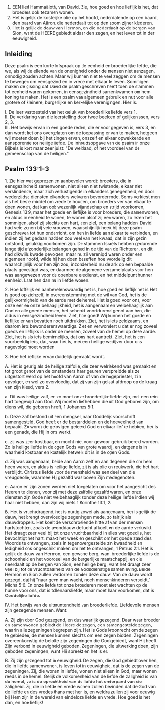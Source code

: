 1. EEN lied Hammaäloth, van David. Zie, hoe goed en hoe lieflijk is het, dat broeders ook tezamen wonen.
2. Het is gelijk de kostelijke olie op het hoofd, nederdalende op den baard, den baard van Aäron, die nederdaalt tot op den zoom zijner klederen.
3. Het is gelijk de dauw van Hermon, en die nederdaalt op de bergen van Sion, want de HEERE gebiedt aldaar den zegen, en het leven tot in der eeuwigheid.

## Inleiding

Deze psalm is een korte lofspraak op de eenheid en broederlijke liefde, die we, als wij de ellende van de onenigheid onder de mensen niet aanzagen, onnodig zouden achten. Maar wij kunnen niet te veel zeggen om de mensen te bewegen om eensgezind en in vrede met elkaar te leven. Sommigen maken de gissing dat David de psalm geschreven heeft toen de stammen tot eenheid waren gekomen, in eensgezindheid samenkwamen om hem koning te maken. Het is een psalm van algemeen gebruik en nut voor alle grotere of kleinere, burgerlijke en kerkelijke verenigingen. Hier is.

I. De leer vastgesteld van het geluk van broederlijke liefde vers 1.  
II. De verklaring van die leerstelling door twee beelden of gelijkenissen, vers 2, 3.  
III. Het bewijs ervan in een goede reden, die er voor gegeven is, vers 3, en dan wordt het ons overgelaten om de toepassing er van te maken, hetgeen wij moeten doen bij het zingen ervan, onszelf en elkaar opwekkende en aansporende tot heilige liefde. De inhoudsopgave van de psalm in onze Bijbels is kort maar zeer juist: "De weldaad, of het voordeel van de gemeenschap van de heiligen." 

## Psalm 133:1-3 
1\. Zie hier wat geprezen en aanbevolen wordt: broeders, die in eensgezindheid samenwonen, niet alleen niet twistende, elkaar niet verslindende, maar zich verlustigende in elkanders genegenheid, en door wederzijdse diensten elkanders welvaren bevorderende. Soms verkiest men als het beste middel om vrede te houden, om broeders ver van elkaar te doen wonen, dat kan ook wezenlijk vijandschap en strijd voorkomen, Genesis 13:9, maar het goede en lieflijke is voor broeders, die samenwonen, en aldus in eenheid te wonen, te wonen alsof zij een waren, zo lezen het sommigen, alsof zij slechts een hart, een ziel, een belang hadden. David had vele zonen bij vele vrouwen, waarschijnlijk heeft hij deze psalm geschreven tot hun onderricht, om hen in liefde aan elkaar te verbinden, en indien zij het gedaan hadden zou veel van het kwaad, dat in zijn gezin ontstond, gelukkig voorkomen zijn. De stammen Israëls hebben gedurende lange tijd afzonderlijke belangen gehad in de tijd van de Richteren, en dit had dikwijls kwade gevolgen, maar nu zij verenigd waren onder een algemeen hoofd, wilde hij hen doen beseffen hoe voordelig dit waarschijnlijk voor hen zijn zou, inzonderheid nu de ark op een bepaalde plaats gevestigd was, en daarmee de algemene verzamelplaats voor hen was aangewezen voor de openbare eredienst, en het middelpunt hunner eenheid. Laat hen dan nu in liefde wonen.

2\. Hoe loffelijk en aanbevelenswaardig het is, hoe goed en lieflijk het is Het is goed op zichzelf, in overeenstemming met de wil van God, het is de gelijkvormigheid van de aarde met de hemel. Het is goed voor ons, voor onze eer en onze behaaglijkheid, het is aangenaam en welbehaaglijk aan God en alle goede mensen, het schenkt voortdurend genot aan hen, die aldus in eensgezindheid leven. Ziet, hoe goed! Wij kunnen het goede en lieflijke er van bevatten noch uitdrukken. Ziet, het is iets zeldzaams, en daarom iets bewonderenswaardigs. Ziet en verwondert u dat er nog zoveel goeds en lieflijks is onder de mensen, zoveel van de hemel op deze aarde. Ziet, het is als iets beminnelijks, dat ons hart aantrekt. Ziet, het is een voorbeeldig iets, dat, waar het is, met een heilige wedijver door ons nagevolgd moet worden.

3\. Hoe het lieflijke ervan duidelijk gemaakt wordt.

A. Het is geurig als de heilige zalfolie, die zeer welriekend was gemaakt en tot groot genot van de omstanders haar geuren verspreidde als ze uitgestort werd op het hoofd van Aaron of van de hogepriester, zijn opvolger, en wel zo overvloedig, dat zij van zijn gelaat afdroop op de kraag van zijn kleed, vers 2.

a. Dit was heilige zalf, en zo moet onze broederlijke liefde zijn, met een rein hart toegewijd aan God. Wij moeten liefhebben die uit God geboren zijn, om diens wil, die geboren heeft, 1 Johannes 5:1.

b. Deze zalf bestond uit een mengsel, naar Goddelijk voorschrift samengesteld, God heeft er de bestanddelen en de hoeveelheid van bepaald. Zo wordt de gelovigen geleerd God en elkaar lief te hebben, het is een genade, die Hij in ons werkt.

c. zij was zeer kostbaar, en mocht niet voor gewoon gebruik bereid worden. Zo is heilige liefde in de ogen Gods van grote waardij, en datgene is in waarheid kostbaar en kostelijk hetwelk dit is in de ogen Gods. 

d. Zij was aangenaam, beide aan Aaron zelf en aan degenen die om hem heen waren, en aldus is heilige liefde, zij is als olie en reukwerk, die het hart verblijdt. Christus liefde voor de mensheid was een deel van die vreugdeolie, waarmee Hij gezalfd was boven Zijn medegenoten.

e. Aaron en zijn zonen werden niet toegelaten om voor het aangezicht des Heeren te dienen, voor zij met deze zalfolie gezalfd waren, en onze diensten zijn Gode niet welbehaaglijk zonder deze heilige liefde indien wij haar niet hebben, dan zijn wij niets 1 Korinthe 13:1, 2.

B. Het is vruchtdragend, het is nuttig zowel als aangenaam, het is gelijk de dauw, het brengt overvloedige zegeningen mede, zo talrijk als dauwdroppels. Het koelt de verschroeiende hitte af van der mensen hartstochten, zoals de avonddauw de lucht afkoelt en de aarde verkwikt. Het draagt zeer veel bij tot onze vruchtbaarheid in alles wat goed is, het bevochtigt het hart, maakt het week en geschikt om het goede zaad des Woords te ontvangen, zoals in tegenovergestelde zin kwaadheid en ledigheid ons ongeschikt maken om het te ontvangen, 1 Petrus 2:1. Het is gelijk de dauw van Hermon, een gewone berg, want broederlijke liefde is de schoonheid en het voordeel van de burgerlijke maatschappij, en die neerdaalt op de bergen van Sion, een heilige berg, want het draagt zeer veel bij tot de vruchtbaarheid van de Godsdienstige samenleving. Beide Hermon en Sion zullen verdorren zonder deze dauw. Van de dauw wordt gezegd, dat hij "naar geen man wacht, noch mensenkinderen verbeidt," Micha 5:6. En onze liefde tot onze broederen moet niet wachten op de hunne voor ons, dat is tollenaarsliefde, maar moet haar voorkomen, dat is Goddelijke liefde.

IV. Het bewijs van de uitmuntendheid van broederliefde. Liefdevolle mensen zijn gezegende mensen. Want:

A. Zij zijn door God gezegend, en dus waarlijk gezegend. Daar waar broeder en samenwonen gebiedt de Heere de zegen, een samengestelde zegen, waarin alle zegeningen begrepen zijn. Het is Gods kroonrecht om de zegen te gebieden, de mensen kunnen slechts om een zegen bidden. Zegeningen overeenkomstig de belofte zijn zegeningen die God gebiedt, want Hij heeft Zijn verbond in eeuwigheid geboden. Zegeningen, die uitwerking doen, zijn geboden zegeningen, want Hij spreekt en het is er.

B. Zij zijn gezegend tot in eeuwigheid. De zegen, die God gebiedt over hen, die in liefde samenwonen, is leven tot in eeuwigheid, dat is de zegen van de zegeningen. Zij, die wonen in liefde, wonen niet alleen in God, maar wonen reeds in de hemel. Gelijk de volkomenheid van de liefde de zaligheid is van de hemel, zo is de oprechtheid van de liefde het onderpand van die zaligheid. Zij, die in liefde en vrede wonen zullen bevinden dat de God van de liefde en des vredes thans met hen is, en weldra zullen zij voor eeuwig bij Hem zijn in de wereld van eindeloze liefde en vrede. Hoe goed is het dan, en hoe lieflijk! 
